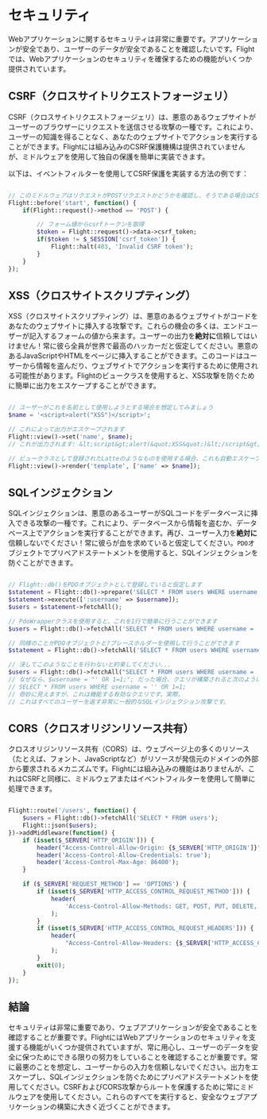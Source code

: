 # セキュリティ

Webアプリケーションに関するセキュリティは非常に重要です。アプリケーションが安全であり、ユーザーのデータが安全であることを確認したいです。Flightでは、Webアプリケーションのセキュリティを確保するための機能がいくつか提供されています。

## CSRF（クロスサイトリクエストフォージェリ）

CSRF（クロスサイトリクエストフォージェリ）は、悪意のあるウェブサイトがユーザーのブラウザーにリクエストを送信させる攻撃の一種です。これにより、ユーザーの知識を得ることなく、あなたのウェブサイトでアクションを実行することができます。Flightには組み込みのCSRF保護機構は提供されていませんが、ミドルウェアを使用して独自の保護を簡単に実装できます。

以下は、イベントフィルターを使用してCSRF保護を実装する方法の例です：

```php

// このミドルウェアはリクエストがPOSTリクエストかどうかを確認し、そうである場合はCSRFトークンが有効かどうかを確認します
Flight::before('start', function() {
	if(Flight::request()->method == 'POST') {

		// フォーム値からcsrfトークンを取得
		$token = Flight::request()->data->csrf_token;
		if($token != $_SESSION['csrf_token']) {
			Flight::halt(403, 'Invalid CSRF token');
		}
	}
});
```

## XSS（クロスサイトスクリプティング）

XSS（クロスサイトスクリプティング）は、悪意のあるウェブサイトがコードをあなたのウェブサイトに挿入する攻撃です。これらの機会の多くは、エンドユーザーが記入するフォームの値から来ます。ユーザーの出力を**絶対に**信頼してはいけません！常に彼ら全員が世界で最高のハッカーだと仮定してください。悪意のあるJavaScriptやHTMLをページに挿入することができます。このコードはユーザーから情報を盗んだり、ウェブサイトでアクションを実行するために使用される可能性があります。Flightのビュークラスを使用すると、XSS攻撃を防ぐために簡単に出力をエスケープすることができます。

```php

// ユーザーがこれを名前として使用しようとする場合を想定してみましょう
$name = '<script>alert("XSS")</script>';

// これによって出力がエスケープされます
Flight::view()->set('name', $name);
// これが出力されます: &lt;script&gt;alert(&quot;XSS&quot;)&lt;/script&gt;

// ビュークラスとして登録されたLatteのようなものを使用する場合、これも自動エスケープされます。
Flight::view()->render('template', ['name' => $name]);
```

## SQLインジェクション

SQLインジェクションは、悪意のあるユーザーがSQLコードをデータベースに挿入できる攻撃の一種です。これにより、データベースから情報を盗むか、データベース上でアクションを実行することができます。再び、ユーザー入力を**絶対に**信頼しないでください！常に彼らが血を求めていると仮定してください。`PDO`オブジェクトでプリペアドステートメントを使用すると、SQLインジェクションを防ぐことができます。

```php

// Flight::db()をPDOオブジェクトとして登録していると仮定します
$statement = Flight::db()->prepare('SELECT * FROM users WHERE username = :username');
$statement->execute([':username' => $username]);
$users = $statement->fetchAll();

// PdoWrapperクラスを使用すると、これを1行で簡単に行うことができます
$users = Flight::db()->fetchAll('SELECT * FROM users WHERE username = :username', [ 'username' => $username ]);

// 同様のことがPDOオブジェクトと?プレースホルダーを使用して行うことができます
$statement = Flight::db()->fetchAll('SELECT * FROM users WHERE username = ?', [ $username ]);

// 決してこのようなことを行わないと約束してください...
$users = Flight::db()->fetchAll("SELECT * FROM users WHERE username = '{$username}'");
// なぜなら、$username = "' OR 1=1;"; だった場合、クエリが構築されると次のようになります
// SELECT * FROM users WHERE username = '' OR 1=1;
// 奇妙に見えますが、これは機能する有効なクエリです。実際、
// これはすべてのユーザーを返す非常に一般的なSQLインジェクション攻撃です。
```

## CORS（クロスオリジンリソース共有）

クロスオリジンリソース共有（CORS）は、ウェブページ上の多くのリソース（たとえば、フォント、JavaScriptなど）がリソースが発信元のドメインの外部から要求されるメカニズムです。Flightには組み込みの機能はありませんが、これはCSRFと同様に、ミドルウェアまたはイベントフィルターを使用して簡単に処理できます。

```php

Flight::route('/users', function() {
	$users = Flight::db()->fetchAll('SELECT * FROM users');
	Flight::json($users);
})->addMiddleware(function() {
	if (isset($_SERVER['HTTP_ORIGIN'])) {
		header("Access-Control-Allow-Origin: {$_SERVER['HTTP_ORIGIN']}");
		header('Access-Control-Allow-Credentials: true');
		header('Access-Control-Max-Age: 86400');
	}

	if ($_SERVER['REQUEST_METHOD'] == 'OPTIONS') {
		if (isset($_SERVER['HTTP_ACCESS_CONTROL_REQUEST_METHOD'])) {
			header(
				'Access-Control-Allow-Methods: GET, POST, PUT, DELETE, PATCH, OPTIONS'
			);
		}
		if (isset($_SERVER['HTTP_ACCESS_CONTROL_REQUEST_HEADERS'])) {
			header(
				"Access-Control-Allow-Headers: {$_SERVER['HTTP_ACCESS_CONTROL_REQUEST_HEADERS']}"
			);
		}
		exit(0);
	}
});
```

## 結論

セキュリティは非常に重要であり、ウェブアプリケーションが安全であることを確認することが重要です。FlightにはWebアプリケーションのセキュリティを支援する機能がいくつか提供されていますが、常に用心し、ユーザーのデータを安全に保つためにできる限りの努力をしていることを確認することが重要です。常に最悪のことを想定し、ユーザーからの入力を信頼しないでください。出力をエスケープし、SQLインジェクションを防ぐためにプリペアドステートメントを使用してください。CSRFおよびCORS攻撃からルートを保護するために常にミドルウェアを使用してください。これらのすべてを実行すると、安全なウェブアプリケーションの構築に大きく近づくことができます。